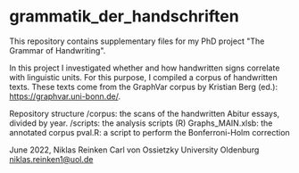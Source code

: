 # grammatik_der_handschriften

This repository contains supplementary files for my PhD project "The Grammar of Handwriting". 

In this project I investigated whether and how handwritten signs correlate with linguistic units. For this purpose, I compiled a corpus of handwritten texts. These texts come from the GraphVar corpus by Kristian Berg (ed.): https://graphvar.uni-bonn.de/.


Repository structure
/corpus:  the scans of the handwritten Abitur essays, divided by year.
/scripts: the analysis scripts (R)
Graphs_MAIN.xlsb: the annotated corpus
pval.R: a script to perform the Bonferroni-Holm correction



June 2022, Niklas Reinken
Carl von Ossietzky University Oldenburg
niklas.reinken1@uol.de
